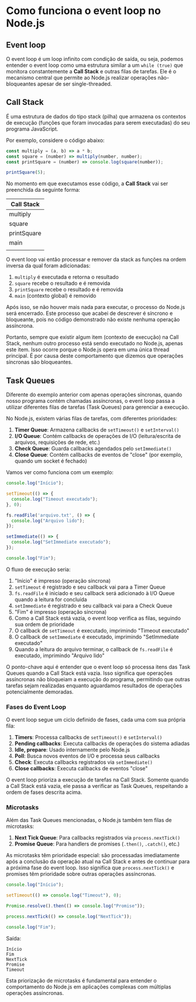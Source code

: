 # Como funciona o event loop no Node.js

## Event loop
O event loop é um loop infinito com condição de saída, ou seja, podemos entender o event loop como uma estrutura similar a um `while (true)` que monitora constantemente a **Call Stack** e outras filas de tarefas. Ele é o mecanismo central que permite ao Node.js realizar operações não-bloqueantes apesar de ser single-threaded.

## Call Stack
É uma estrutura de dados do tipo stack (pilha) que armazena os contextos de execução (funções que foram invocadas para serem executadas) do seu programa JavaScript.

Por exemplo, considere o código abaixo:
```js
const multiply = (a, b) => a * b;
const square = (number) => multiply(number, number);
const printSquare = (number) => console.log(square(number));

printSquare(5);
```

No momento em que executamos esse código, a **Call Stack** vai ser preenchida da seguinte forma:

| Call Stack |
|------------|
| multiply   |
| square     |
| printSquare|
| main       |
|            |

O event loop vai então processar e remover da stack as funções na ordem inversa da qual foram adicionadas:

1. `multiply` é executada e retorna o resultado
2. `square` recebe o resultado e é removida
3. `printSquare` recebe o resultado e é removida
4. `main` (contexto global) é removido

Após isso, se não houver mais nada para executar, o processo do Node.js será encerrado. Este processo que acabei de descrever é síncrono e bloqueante, pois no código demonstrado não existe nenhuma operação assíncrona.

Portanto, sempre que existir algum item (contexto de execução) na Call Stack, nenhum outro processo está sendo executado no Node.js, apenas este item. Isso ocorre porque o Node.js opera em uma única thread principal. É por causa deste comportamento que dizemos que operações síncronas são bloqueantes.

## Task Queues

Diferente do exemplo anterior com apenas operações síncronas, quando nosso programa contém chamadas assíncronas, o event loop passa a utilizar diferentes filas de tarefas (Task Queues) para gerenciar a execução.

No Node.js, existem várias filas de tarefas, com diferentes prioridades:

1. **Timer Queue**: Armazena callbacks de `setTimeout()` e `setInterval()`
2. **I/O Queue**: Contém callbacks de operações de I/O (leitura/escrita de arquivos, requisições de rede, etc.)
3. **Check Queue**: Guarda callbacks agendados pelo `setImmediate()`
4. **Close Queue**: Contém callbacks de eventos de "close" (por exemplo, quando um socket é fechado)

Vamos ver como funciona com um exemplo:

```js
console.log("Início");

setTimeout(() => {
  console.log("Timeout executado");
}, 0);

fs.readFile('arquivo.txt', () => {
  console.log("Arquivo lido");
});

setImmediate(() => {
  console.log("SetImmediate executado");
});

console.log("Fim");
```

O fluxo de execução seria:

1. "Início" é impresso (operação síncrona)
2. `setTimeout` é registrado e seu callback vai para a Timer Queue
3. `fs.readFile` é iniciado e seu callback será adicionado à I/O Queue quando a leitura for concluída
4. `setImmediate` é registrado e seu callback vai para a Check Queue
5. "Fim" é impresso (operação síncrona)
6. Como a Call Stack está vazia, o event loop verifica as filas, seguindo sua ordem de prioridade
7. O callback de `setTimeout` é executado, imprimindo "Timeout executado"
8. O callback de `setImmediate` é executado, imprimindo "SetImmediate executado"
9. Quando a leitura do arquivo terminar, o callback de `fs.readFile` é executado, imprimindo "Arquivo lido"

O ponto-chave aqui é entender que o event loop só processa itens das Task Queues quando a Call Stack está vazia. Isso significa que operações assíncronas não bloqueiam a execução do programa, permitindo que outras tarefas sejam realizadas enquanto aguardamos resultados de operações potencialmente demoradas.

### Fases do Event Loop

O event loop segue um ciclo definido de fases, cada uma com sua própria fila:

1. **Timers**: Processa callbacks de `setTimeout()` e `setInterval()`
2. **Pending callbacks**: Executa callbacks de operações do sistema adiadas
3. **Idle, prepare**: Usado internamente pelo Node.js
4. **Poll**: Busca novos eventos de I/O e processa seus callbacks
5. **Check**: Executa callbacks registrados via `setImmediate()`
6. **Close callbacks**: Executa callbacks de eventos "close"

O event loop prioriza a execução de tarefas na Call Stack. Somente quando a Call Stack está vazia, ele passa a verificar as Task Queues, respeitando a ordem de fases descrita acima.

### Microtasks

Além das Task Queues mencionadas, o Node.js também tem filas de microtasks:

1. **Next Tick Queue**: Para callbacks registrados via `process.nextTick()`
2. **Promise Queue**: Para handlers de promises (`.then()`, `.catch()`, etc.)

As microtasks têm prioridade especial: são processadas imediatamente após a conclusão da operação atual na Call Stack e antes de continuar para a próxima fase do event loop. Isso significa que `process.nextTick()` e promises têm prioridade sobre outras operações assíncronas.

```js
console.log("Início");

setTimeout(() => console.log("Timeout"), 0);

Promise.resolve().then(() => console.log("Promise"));

process.nextTick(() => console.log("NextTick"));

console.log("Fim");
```

Saída:
```
Início
Fim
NextTick
Promise
Timeout
```

Esta priorização de microtasks é fundamental para entender o comportamento do Node.js em aplicações complexas com múltiplas operações assíncronas.
